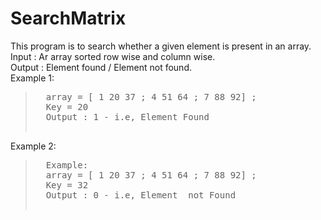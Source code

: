 # SearchMatrix
This program is to search whether a given element is present in an array.<br>
Input : Ar array sorted row wise and column wise. <br>
Output : Element found / Element not found.<br>
Example 1:
<blockquote><pre>
  array = [ 1 20 37 ; 4 51 64 ; 7 88 92] ;
  Key = 20
  Output : 1 - i.e, Element Found
  </pre>
  </blockquote>
  Example 2:
  <blockquote><pre>
  Example:
  array = [ 1 20 37 ; 4 51 64 ; 7 88 92] ;
  Key = 32
  Output : 0 - i.e, Element  not Found
  </pre>
  </blockquote>
